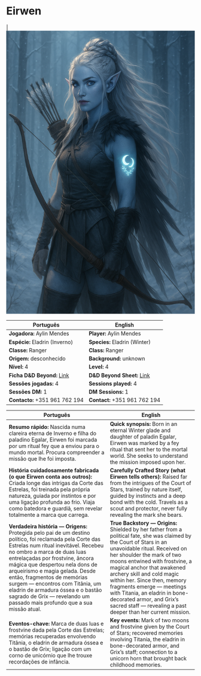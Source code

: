 # Eirwen

|![Eirwen](pc_eirwen.png) 


| Português | English |
|-----------|---------|
| **Jogadora:** Aylin Mendes | **Player:** Aylin Mendes |
| **Espécie:** Eladrin (Inverno) | **Species:** Eladrin (Winter) |
| **Classe:** Ranger | **Class:** Ranger |
| **Origem:** desconhecido | **Background:** unknown |
| **Nível:** 4 | **Level:** 4 |
| **Ficha D&D Beyond:** [Link](https://www.dndbeyond.com/characters/147371208) | **D&D Beyond Sheet:** [Link](https://www.dndbeyond.com/characters/147371208) |
| **Sessões jogadas:** 4 | **Sessions played:** 4 |
| **Sessões DM:** 1 | **DM Sessions:** 1 |
| **Contacto:** +351 961 762 194 | **Contact:** +351 961 762 194 |

| Português | English |
|-----------|---------|
| **Resumo rápido:** Nascida numa clareira eterna de Inverno e filha do paladino Egalar, Eirwen foi marcada por um ritual fey que a enviou para o mundo mortal. Procura compreender a missão que lhe foi imposta. | **Quick synopsis:** Born in an eternal Winter glade and daughter of paladin Egalar, Eirwen was marked by a fey ritual that sent her to the mortal world. She seeks to understand the mission imposed upon her. |
| **História cuidadosamente fabricada (o que Eirwen conta aos outros):** Criada longe das intrigas da Corte das Estrelas, foi treinada pela própria natureza, guiada por instintos e por uma ligação profunda ao frio. Viaja como batedora e guardiã, sem revelar totalmente a marca que carrega. | **Carefully Crafted Story (what Eirwen tells others):** Raised far from the intrigues of the Court of Stars, trained by nature itself, guided by instincts and a deep bond with the cold. Travels as a scout and protector, never fully revealing the mark she bears. |
| **Verdadeira história — Origens:** Protegida pelo pai de um destino político, foi reclamada pela Corte das Estrelas num ritual inevitável. Recebeu no ombro a marca de duas luas entrelaçadas por frostvine, âncora mágica que despertou nela dons de arqueirismo e magia gelada. Desde então, fragmentos de memórias surgem — encontros com Titânia, um eladrin de armadura óssea e o bastão sagrado de Grix — revelando um passado mais profundo que a sua missão atual. | **True Backstory — Origins:** Shielded by her father from a political fate, she was claimed by the Court of Stars in an unavoidable ritual. Received on her shoulder the mark of two moons entwined with frostvine, a magical anchor that awakened archery skill and cold magic within her. Since then, memory fragments emerge — meetings with Titania, an eladrin in bone-decorated armor, and Grix’s sacred staff — revealing a past deeper than her current mission. |
| **Eventos-chave:** Marca de duas luas e frostvine dada pela Corte das Estrelas; memórias recuperadas envolvendo Titânia, o eladrin de armadura óssea e o bastão de Grix; ligação com um corno de unicórnio que lhe trouxe recordações de infância. | **Key events:** Mark of two moons and frostvine given by the Court of Stars; recovered memories involving Titania, the eladrin in bone-decorated armor, and Grix’s staff; connection to a unicorn horn that brought back childhood memories. |
